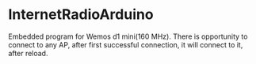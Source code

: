 # InternetRadioArduino
Embedded program for Wemos d1 mini(160 MHz).
There is opportunity to connect to any AP, after first successful connection, it will connect to it, after reload. 
